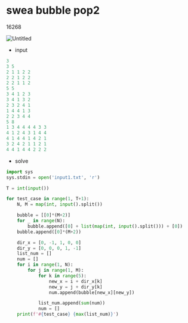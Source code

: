 # swea bubble pop2

16268

![Untitled](https://s3-us-west-2.amazonaws.com/secure.notion-static.com/2daa8979-4c86-4f7d-94fc-31ebb81234d7/Untitled.png)

- input

```python
3
3 5
2 1 1 2 2 
2 2 1 2 2 
2 2 1 1 2 
5 5
3 4 1 2 3 
3 4 1 3 2 
2 3 2 4 1 
1 4 4 1 3 
2 2 3 4 4 
5 8
1 3 4 4 4 4 3 3 
4 1 2 4 3 1 4 4 
4 1 4 4 1 4 2 1 
3 2 4 2 1 1 2 1 
4 4 1 4 4 2 2 2
```
- solve

```python
import sys
sys.stdin = open('input1.txt', 'r')

T = int(input())

for test_case in range(1, T+1):
    N, M = map(int, input().split())

    bubble = [[0]*(M+2)]
    for _ in range(N):
        bubble.append([0] + list(map(int, input().split())) + [0])
    bubble.append([0]*(M+2))

    dir_x = [0, -1, 1, 0, 0]
    dir_y = [0, 0, 0, 1, -1]
    list_num = []
    num = []
    for i in range(1, N):
        for j in range(1, M):
            for k in range(5):
                new_x = i + dir_x[k]
                new_y = j + dir_y[k]
                num.append(bubble[new_x][new_y])

            list_num.append(sum(num))
            num = []
    print(f'#{test_case} {max(list_num)}')
```